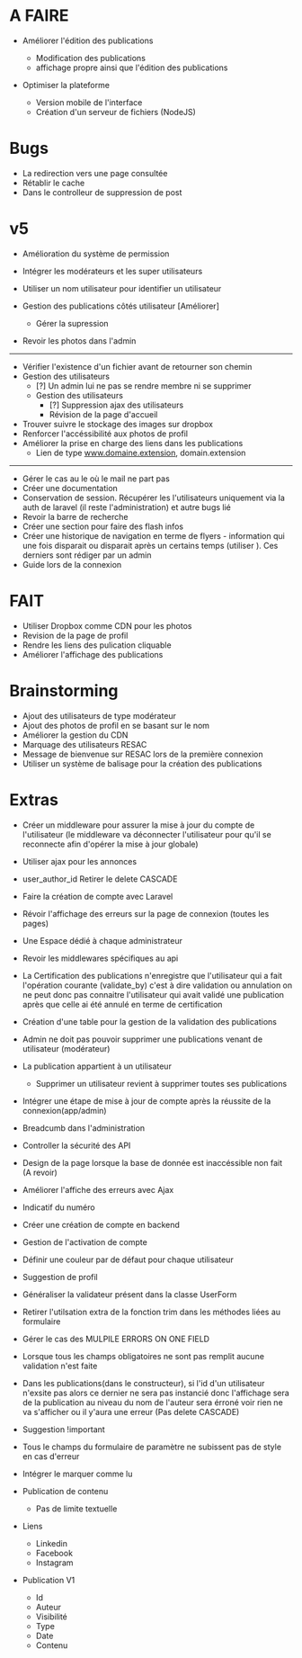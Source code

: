 # A FAIRE
- Améliorer l'édition des publications
  - Modification des publications
  - affichage propre ainsi que l'édition des publications


- Optimiser la plateforme
  - Version mobile de l'interface
  - Création d'un serveur de fichiers (NodeJS)


# Bugs
- La redirection vers une page consultée
- Rétablir le cache
- Dans le controlleur de suppression de post


# v5
- Amélioration du système de permission
- Intégrer les modérateurs et les super utilisateurs
- Utiliser un nom utilisateur pour identifier un utilisateur

- Gestion des publications côtés utilisateur [Améliorer]
  - Gérer la supression
- Revoir les photos dans l'admin
---
- Vérifier l'existence d'un fichier avant de retourner son chemin
- Gestion des utilisateurs
  - [?] Un admin lui ne pas se rendre membre ni se supprimer
  - Gestion des utilisateurs
    - [?] Suppression ajax des utilisateurs
    - Révision de la page d'accueil
- Trouver suivre le stockage des images sur dropbox
- Renforcer l'accéssibilité aux photos de profil
- Améliorer la prise en charge des liens dans les publications
  - Lien de type www.domaine.extension, domain.extension

---

- Gérer le cas au le où le mail ne part pas
- Créer une documentation
- Conservation de session. Récupérer les l'utilisateurs uniquement via la auth de laravel (il reste l'administration) et autre bugs lié
- Revoir la barre de recherche
- Créer une section pour faire des flash infos
- Créer une historique de navigation en terme de flyers - information qui une fois disparait ou disparait après un certains temps (utiliser ). Ces derniers sont rédiger par un admin
- Guide lors de la connexion

# FAIT
- Utiliser Dropbox comme CDN pour les photos
- Revision de la page de profil
- Rendre les liens des pulication cliquable
- Améliorer l'affichage des publications


# Brainstorming
- Ajout des utilisateurs de type modérateur
- Ajout des photos de profil en se basant sur le nom
- Améliorer la gestion du CDN
- Marquage des utilisateurs RESAC
- Message de bienvenue sur RESAC lors de la première connexion
- Utiliser un système de balisage pour la création des publications

# Extras
- Créer un middleware pour assurer la mise à jour du compte de l'utilisateur (le middleware va déconnecter l'utilisateur pour qu'il se reconnecte afin d'opérer la mise à jour globale)
- Utiliser ajax pour les annonces
- user_author_id Retirer le delete CASCADE
- Faire la création de compte avec Laravel
- Révoir l'affichage des erreurs sur la page de connexion (toutes les pages)
- Une Espace dédié à chaque administrateur
- Revoir les middlewares spécifiques au api
- La Certification des publications n'enregistre que l'utilisateur qui a fait l'opération courante (validate_by) c'est à dire validation ou annulation on ne peut donc pas connaitre l'utilisateur qui avait validé une publication après que celle ai été annulé en terme de certification
- Création d'une table pour la gestion de la validation des publications
- Admin ne doit pas pouvoir supprimer une publications venant de utilisateur (modérateur)
- La publication appartient à un utilisateur
  - Supprimer un utilisateur revient à supprimer toutes ses publications
- Intégrer une étape de mise à jour de compte après la réussite de la connexion(app/admin)
- Breadcumb dans l'administration
- Controller la sécurité des API
- Design de la page lorsque la base de donnée est inaccéssible non fait (A revoir)
- Améliorer l'affiche des erreurs avec Ajax
- Indicatif du numéro
- Créer une création de compte en backend
- Gestion de l'activation de compte
- Définir une couleur par de défaut pour chaque utilisateur
- Suggestion de profil
- Généraliser la validateur présent dans la classe UserForm
- Retirer l'utilsation extra de la fonction trim dans les méthodes liées au formulaire
- Gérer le cas des MULPILE ERRORS ON ONE FIELD
- Lorsque tous les champs obligatoires ne sont pas remplit aucune validation n'est faite
- Dans les publications(dans le constructeur), si l'id d'un utilisateur n'exsite pas alors ce dernier ne sera pas instancié donc l'affichage sera de la publication au niveau du nom de l'auteur sera érroné voir rien ne va s'afficher ou il y'aura une erreur (Pas delete CASCADE)
- Suggestion !important
- Tous le champs du formulaire de paramètre ne subissent pas de style en cas d'erreur
- Intégrer le marquer comme lu
- Publication de contenu
  - Pas de limite textuelle

- Liens
  - Linkedin
  - Facebook
  - Instagram

- Publication V1
  - Id
  - Auteur
  - Visibilité
  - Type
  - Date
  - Contenu
